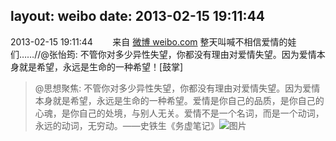 layout: weibo
date: 2013-02-15 19:11:44
---
2013-02-15 19:11:44  &nbsp;&nbsp;&nbsp;&nbsp;&nbsp;&nbsp; 来自 <a href="http://weibo.com/" rel="nofollow">微博 weibo.com</a>
整天叫喊不相信爱情的娃们……//@张怡筠: 不管你对多少异性失望，你都没有理由对爱情失望。因为爱情本身就是希望，永远是生命的一种希望！[鼓掌]
>  @思想聚焦: 不管你对多少异性失望，你都没有理由对爱情失望。因为爱情本身就是希望，永远是生命的一种希望。爱情是你自己的品质，是你自己的心魂，是你自己的处境，与别人无关。爱情不是一个名词，而是一个动词，永远的动词，无穷动。——史铁生《务虚笔记》 ​​​
>  ![图片](https://ww4.sinaimg.cn/large/67dd74e0jw1e1sug01vnxj.jpg)

